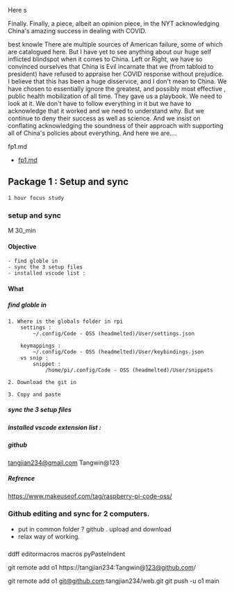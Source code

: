 Here s

Finally. Finally, a piece, albeit an opinion piece, in the NYT acknowledging China's amazing success in dealing with COVID. 

best knowle
There are multiple sources of American failure, some of which are catalogued here. But I have yet to see anything about our huge self inflicted blindspot when it comes to China. Left or Right, we have so convinced ourselves that China is Evil incarnate that we (from tabloid to president) have refused to appraise her COVID response without prejudice. I believe that this has been a huge disservice, and I don't mean to China. We have chosen to essentially ignore the greatest, and possibly most effective , public health mobilization of all time. They gave us a playbook. We need to look at it. We don't have to follow everything in it but we have to acknowledge that it worked and we need to understand why. But we continue to deny their success as well as science. And we insist on conflating acknowledging the soundness of their approach with supporting all of China's policies about everything. And here we are....

fp1.md
- [fp1.md](file:///~/Documents/fp1.md) 

## Package 1 : Setup and sync 
    1 hour focus study 

### setup and sync 
M 30_min

#### Objective 

    - find globle in 
    - sync the 3 setup files 
    - installed vscode list : 

#### What


##### find globle in 
    1. Where is the globals folder in rpi
        settings :  
            ~/.config/Code - OSS (headmelted)/User/settings.json 

        keymappings :
            ~/.config/Code - OSS (headmelted)/User/keybindings.json
        vs snip : 
            snippet : 
                /home/pi/.config/Code - OSS (headmelted)/User/snippets
    
    2. Download the git in 

    3. Copy and paste 


##### sync the 3 setup files 

##### installed vscode extension list : 

##### github 
tangjian234@gmail.com
Tangwin@123

##### Refrence 
https://www.makeuseof.com/tag/raspberry-pi-code-oss/


### Github editing and sync for 2 computers. 

- put in common folder ? github . upload and download 
- relax way of working. 


### 


ddff
editormacros
macros
pyPasteIndent

git remote add o1 https://tangjian234:Tangwin@123@github.com/

git remote add o1 git@github.com:tangjian234/web.git
git push -u o1 main


